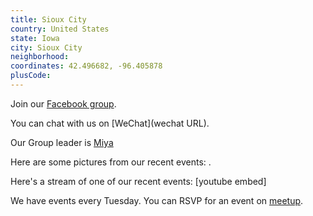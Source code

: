 ```yaml
---
title: Sioux City
country: United States
state: Iowa
city: Sioux City
neighborhood: 
coordinates: 42.496682, -96.405878
plusCode:
---
```

Join our [Facebook group](https://www.facebook.com/groups/free.code.camp.sioux.city).

You can chat with us on [WeChat](wechat URL).

Our Group leader is [Miya](freecodecamp.org/miya)

Here are some pictures from our recent events:
![]().

Here's a stream of one of our recent events:
[youtube embed]

We have events every Tuesday. You can RSVP for an event on [meetup](meetupurl).
